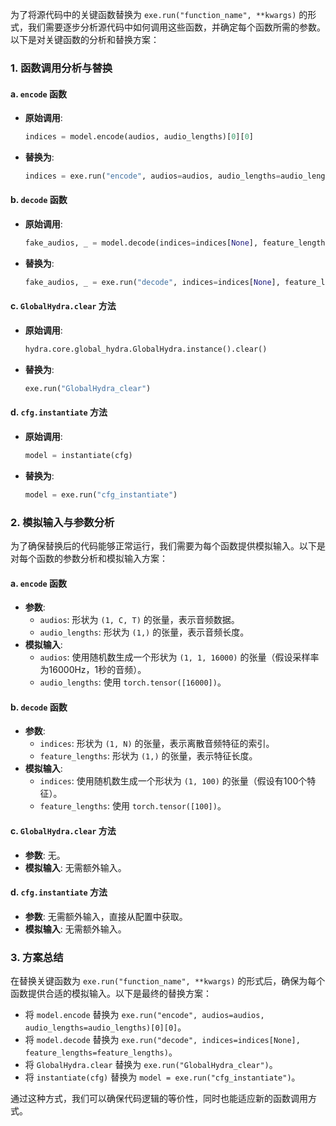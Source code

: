 为了将源代码中的关键函数替换为 `exe.run("function_name", **kwargs)` 的形式，我们需要逐步分析源代码中如何调用这些函数，并确定每个函数所需的参数。以下是对关键函数的分析和替换方案：

### 1. 函数调用分析与替换

#### a. `encode` 函数
- **原始调用**: 
  ```python
  indices = model.encode(audios, audio_lengths)[0][0]
  ```
- **替换为**:
  ```python
  indices = exe.run("encode", audios=audios, audio_lengths=audio_lengths)[0][0]
  ```

#### b. `decode` 函数
- **原始调用**: 
  ```python
  fake_audios, _ = model.decode(indices=indices[None], feature_lengths=feature_lengths)
  ```
- **替换为**:
  ```python
  fake_audios, _ = exe.run("decode", indices=indices[None], feature_lengths=feature_lengths)
  ```

#### c. `GlobalHydra.clear` 方法
- **原始调用**: 
  ```python
  hydra.core.global_hydra.GlobalHydra.instance().clear()
  ```
- **替换为**:
  ```python
  exe.run("GlobalHydra_clear")
  ```

#### d. `cfg.instantiate` 方法
- **原始调用**: 
  ```python
  model = instantiate(cfg)
  ```
- **替换为**:
  ```python
  model = exe.run("cfg_instantiate")
  ```

### 2. 模拟输入与参数分析

为了确保替换后的代码能够正常运行，我们需要为每个函数提供模拟输入。以下是对每个函数的参数分析和模拟输入方案：

#### a. `encode` 函数
- **参数**:
  - `audios`: 形状为 `(1, C, T)` 的张量，表示音频数据。
  - `audio_lengths`: 形状为 `(1,)` 的张量，表示音频长度。
- **模拟输入**:
  - `audios`: 使用随机数生成一个形状为 `(1, 1, 16000)` 的张量（假设采样率为16000Hz，1秒的音频）。
  - `audio_lengths`: 使用 `torch.tensor([16000])`。

#### b. `decode` 函数
- **参数**:
  - `indices`: 形状为 `(1, N)` 的张量，表示离散音频特征的索引。
  - `feature_lengths`: 形状为 `(1,)` 的张量，表示特征长度。
- **模拟输入**:
  - `indices`: 使用随机数生成一个形状为 `(1, 100)` 的张量（假设有100个特征）。
  - `feature_lengths`: 使用 `torch.tensor([100])`。

#### c. `GlobalHydra.clear` 方法
- **参数**: 无。
- **模拟输入**: 无需额外输入。

#### d. `cfg.instantiate` 方法
- **参数**: 无需额外输入，直接从配置中获取。
- **模拟输入**: 无需额外输入。

### 3. 方案总结

在替换关键函数为 `exe.run("function_name", **kwargs)` 的形式后，确保为每个函数提供合适的模拟输入。以下是最终的替换方案：

- 将 `model.encode` 替换为 `exe.run("encode", audios=audios, audio_lengths=audio_lengths)[0][0]`。
- 将 `model.decode` 替换为 `exe.run("decode", indices=indices[None], feature_lengths=feature_lengths)`。
- 将 `GlobalHydra.clear` 替换为 `exe.run("GlobalHydra_clear")`。
- 将 `instantiate(cfg)` 替换为 `model = exe.run("cfg_instantiate")`。

通过这种方式，我们可以确保代码逻辑的等价性，同时也能适应新的函数调用方式。